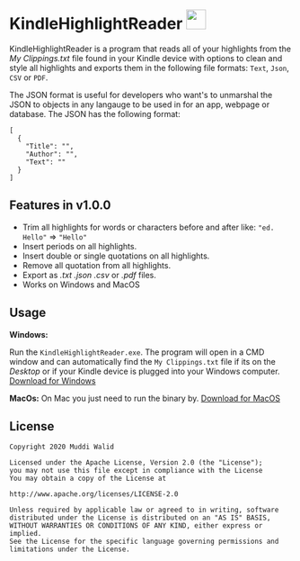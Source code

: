# KindleHighlightReader <img width="35px" src="https://www.flaticon.com/svg/static/icons/svg/845/845938.svg">

KindleHighlightReader is a program that reads all of your highlights from the *My Clippings.txt* file found in your Kindle device with options to clean and style all highlights and exports them in the following file formats: `Text`, `Json`, `CSV` or `PDF`. 


The JSON format is useful for developers who want's to unmarshal the JSON to objects in any langauge to be used in for an app, webpage or database. The JSON has the following format:

```
[
  {
    "Title": "",
    "Author": "",
    "Text": ""
  }
]
```


## Features in v1.0.0
- Trim all highlights for words or characters before and after like: `"ed. Hello"`   =>   `"Hello"`
- Insert periods on all highlights.
- Insert double or single quotations on all highlights.
- Remove all quotation from all highlights.
- Export as *.txt*  *.json*  *.csv* or *.pdf* files.
- Works on Windows and MacOS

## Usage

**Windows:** 

Run the `KindleHighlightReader.exe`. The program will open in a CMD window and can automatically find the `My Clippings.txt` file if its on the *Desktop* or if your Kindle device is plugged into your Windows computer. [Download for Windows](https://github.com/Muddz/KindleHighlightReader/raw/master/KindleHighlightsReade.exe)

**MacOs:**
On Mac you just need to run the binary by. [Download for MacOS](https://github.com/Muddz/KindleHighlightReader/raw/master/KindleHighlightsReaderMacOS)


## License

    Copyright 2020 Muddi Walid

    Licensed under the Apache License, Version 2.0 (the "License");
    you may not use this file except in compliance with the License
    You may obtain a copy of the License at

    http://www.apache.org/licenses/LICENSE-2.0

    Unless required by applicable law or agreed to in writing, software
    distributed under the License is distributed on an "AS IS" BASIS,
    WITHOUT WARRANTIES OR CONDITIONS OF ANY KIND, either express or implied.
    See the License for the specific language governing permissions and
    limitations under the License.
